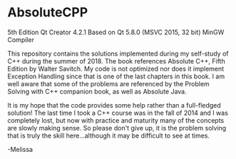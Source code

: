 # AbsoluteCPP
5th Edition
Qt Creator 4.2.1
Based on Qt 5.8.0 (MSVC 2015, 32 bit) MinGW Compiler

This repository contains the solutions implemented during my self-study of C++ during the summer of 2018. The book references Absolute C++,
Fifth Edition by Walter Savitch. My code is not optimized nor does it implement Exception Handling since that is one of the last chapters 
in this book. I am well aware that some of the problems are referenced by the Problem Solving with C++ companion book, as well as
Absolute Java.

It is my hope that the code provides some help rather than a full-fledged solution! The last time I took a C++ course was in the fall of 2014
and I was completely lost, but now with practice and maturity many of the concepts are slowly making sense. So please don't give up,
it is the problem solving that is truly the skill here...although it may be difficult to see at times.

-Melissa
